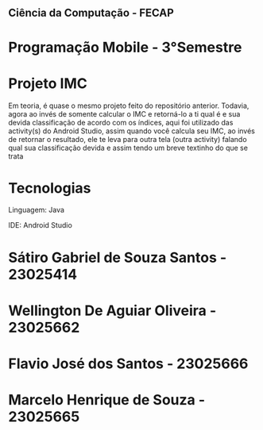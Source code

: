 ## Ciência da Computação - FECAP 

# Programação Mobile - 3°Semestre 


# Projeto IMC 

Em teoria, é quase o mesmo projeto feito do repositório anterior. Todavia, agora ao invés de somente calcular o IMC e retorná-lo a ti qual é e sua devida classificação de acordo com os índices, aqui foi utilizado das activity(s) do Android Studio, assim quando você calcula seu IMC, ao invés de retornar o resultado, ele te leva para outra tela (outra activity) falando qual sua classificação devida e assim tendo um breve textinho do que se trata

# Tecnologias
Linguagem: Java

IDE: Android Studio 

# Sátiro Gabriel de Souza Santos - 23025414

# Wellington De Aguiar Oliveira - 23025662

# Flavio José dos Santos - 23025666

# Marcelo Henrique de Souza - 23025665
